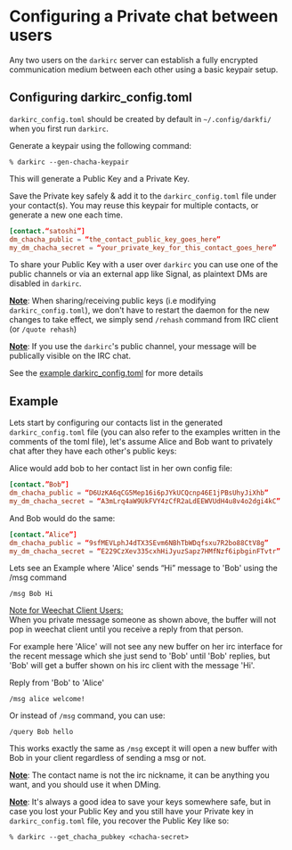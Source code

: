 
# Configuring a Private chat between users

Any two users on the `darkirc` server can establish a fully encrypted 
communication medium between each other using a basic keypair setup.

## Configuring darkirc_config.toml

`darkirc_config.toml` should be created by default in `~/.config/darkfi/`
when you first run `darkirc`.

Generate a keypair using the following command: 

```shell
% darkirc --gen-chacha-keypair
```
This will generate a Public Key and a Private Key.

Save the Private key safely & add it to the `darkirc_config.toml` 
file under your contact(s). You may reuse this keypair for multiple
contacts, or generate a new one each time.
```toml
[contact.“satoshi”]
dm_chacha_public = “the_contact_public_key_goes_here”
my_dm_chacha_secret = “your_private_key_for_this_contact_goes_here”
```

To share your Public Key with a user over `darkirc` you can use one of the 
public channels or via an external app like Signal, as plaintext DMs 
are disabled in `darkirc`.

<u><b>Note</b></u>: When sharing/receiving public keys 
(i.e modifying `darkirc_config.toml`), we don't have to restart the 
daemon for the new changes to take effect, we simply send `/rehash`
command from IRC client (or `/quote rehash`)

<u><b>Note</b></u>: If you use the `darkirc`'s public channel, your 
message will be publically visible on the IRC chat.

See the [example darkirc_config.toml](https://codeberg.org/darkrenaissance/darkfi/src/branch/master/bin/darkirc/darkirc_config.toml) for more details

## Example
Lets start by configuring our contacts list in the generated 
`darkirc_config.toml` file (you can also refer to the examples written 
in the comments of the toml file), let's assume Alice and Bob want to
privately chat after they have each other's public keys:

Alice would add bob to her contact list in her own config file:
```toml
[contact.”Bob”]
dm_chacha_public = “D6UzKA6qCG5Mep16i6pJYkUCQcnp46E1jPBsUhyJiXhb”
my_dm_chacha_secret = “A3mLrq4aW9UkFVY4zCfR2aLdEEWVUdH4u8v4o2dgi4kC”
```

And Bob would do the same:
```toml
[contact.”Alice”]
dm_chacha_public = “9sfMEVLphJ4dTX3SEvm6NBhTbWDqfsxu7R2bo88CtV8g”
my_dm_chacha_secret = “E229CzXev335cxhHiJyuzSapz7HMfNzf6ipbginFTvtr”
```

Lets see an Example where 'Alice' sends “Hi” message to 'Bob' using 
the /msg command
```
/msg Bob Hi
```

<u>Note for Weechat Client Users:</u>\
When you private message someone as shown above, the buffer will not 
pop in weechat client until you receive a reply from that person.

For example here 'Alice' will not see any new buffer on her irc interface for 
the recent message which she just send to 'Bob' until 'Bob' replies,
but 'Bob' will get a buffer shown on his irc client with the message 'Hi'.

Reply from 'Bob' to 'Alice'
```
/msg alice welcome!
```

Or instead of `/msg` command, you can use:
```
/query Bob hello
```
This works exactly the same as `/msg` except it will open a new buffer 
with Bob in your client regardless of sending a msg or not.

<u><b>Note</b></u>: The contact name is not the irc nickname, it can 
be anything you want, and you should use it when DMing.

<u><b>Note</b></u>: It's always a good idea to save your keys somewhere safe, but in 
case you lost your Public Key and you still have your Private key in 
`darkirc_config.toml` file, you recover the Public Key like so:
```shell
% darkirc --get_chacha_pubkey <chacha-secret>
```

